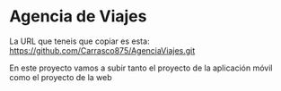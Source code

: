 # Agencia de Viajes
La URL que teneis que copiar es esta: https://github.com/Carrasco875/AgenciaViajes.git

En este proyecto vamos a subir tanto el proyecto de la aplicación móvil como el proyecto de la web
